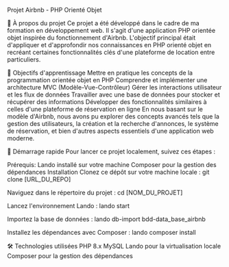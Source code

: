 Projet Airbnb - PHP Orienté Objet

🐻 À propos du projet
Ce projet a été développé dans le cadre de ma formation en développement web. Il s'agit d'une application PHP orientée objet inspirée du fonctionnement d'Airbnb. L'objectif principal était d'appliquer et d'approfondir nos connaissances en PHP orienté objet en recréant certaines fonctionnalités clés d'une plateforme de location entre particuliers.

🎯 Objectifs d'apprentissage
Mettre en pratique les concepts de la programmation orientée objet en PHP
Comprendre et implémenter une architecture MVC (Modèle-Vue-Contrôleur)
Gérer les interactions utilisateur et les flux de données
Travailler avec une base de données pour stocker et récupérer des informations
Développer des fonctionnalités similaires à celles d'une plateforme de réservation en ligne
En nous basant sur le modèle d'Airbnb, nous avons pu explorer des concepts avancés tels que la gestion des utilisateurs, la création et la recherche d'annonces, le système de réservation, et bien d'autres aspects essentiels d'une application web moderne.

🚀 Démarrage rapide
Pour lancer ce projet localement, suivez ces étapes :

Prérequis:
Lando installé sur votre machine
Composer pour la gestion des dépendances
Installation
Clonez ce dépôt sur votre machine locale : git clone [URL_DU_REPO]

Naviguez dans le répertoire du projet : cd [NOM_DU_PROJET]

Lancez l'environnement Lando : lando start

Importez la base de données : lando db-import bdd-data_base_airbnb

Installez les dépendances avec Composer : lando composer install

🛠 Technologies utilisées
PHP 8.x
MySQL
Lando pour la virtualisation locale
Composer pour la gestion des dépendances
